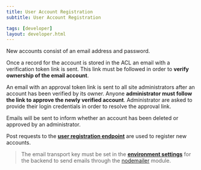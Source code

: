 ```yaml
---
title: User Account Registration
subtitle: User Account Registration

tags: [developer]
layout: developer.html
---
```


New accounts consist of an email address and password.

Once a record for the account is stored in the ACL an email with a verification token link is sent. This link must be followed in order to **verify ownership of the email account**.

An email with an approval token link is sent to all site administrators after an account has been verified by its owner. Anyone **administrator must follow the link to approve the newly verified account**. Administrator are asked to provide their login credentials in order to resolve the approval link.

Emails will be sent to inform whether an account has been deleted or approved by an administrator.

Post requests to the [**user registration endpoint**]() are used to register new accounts.

> The email transport key must be set in the [**environment settings**](../../environment_settings/environment-settings/) for the backend to send emails through the [nodemailer](https://nodemailer.com) module.
